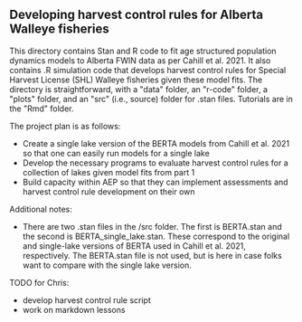 ## Developing harvest control rules for Alberta Walleye fisheries

This directory contains Stan and R code to fit age structured population dynamics models to Alberta FWIN data as per Cahill et al. 2021.  It also contains .R simulation code that develops harvest control rules for Special Harvest License (SHL) Walleye fisheries given these model fits. The directory is straightforward, with a "data" folder, an "r-code" folder, a "plots" folder, and an "src" (i.e., source) folder for .stan files. Tutorials are in the "Rmd" folder.

The project plan is as follows:

* Create a single lake version of the BERTA models from Cahill et al. 2021 so that one can easily run models for a single lake 
* Develop the necessary programs to evaluate harvest control rules for a collection of lakes given model fits from part 1 
* Build capacity within AEP so that they can implement assessments and harvest control rule development on their own

Additional notes:

* There are two .stan files in the /src folder.  The first is BERTA.stan and the second is BERTA_single_lake.stan.  These correspond to the original and single-lake versions of BERTA used in Cahill et al. 2021, respectively. The BERTA.stan file is not used, but is here in case folks want to compare with the single lake version. 

TODO for Chris: 
* develop harvest control rule script 
* work on markdown lessons 